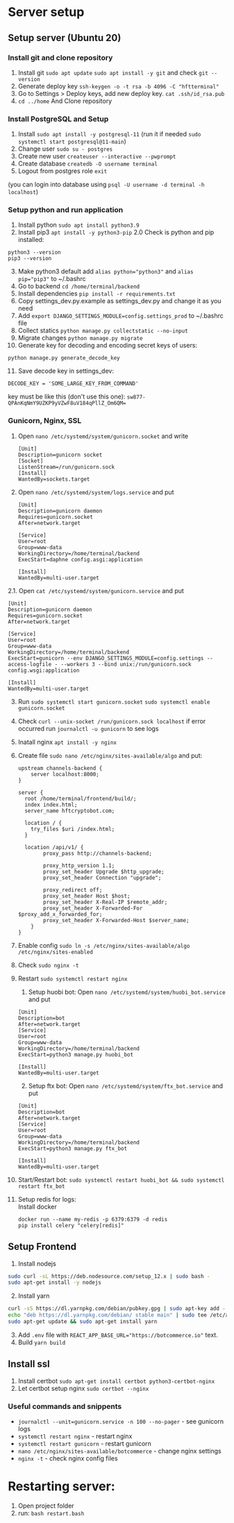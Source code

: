 # Server setup

## Setup server (Ubuntu 20)

### Install git and clone repository

1. Install git `sudo apt update` `sudo apt install -y git` and check `git --version`
2. Generate deploy key `ssh-keygen -o -t rsa -b 4096 -C "hftterminal"`
3. Go to Settings > Deploy keys, add new deploy key. `cat .ssh/id_rsa.pub`
4. `cd ../home` And Clone repository

### Install PostgreSQL and Setup

1. Install `sudo apt install -y postgresql-11` (run it if needed `sudo systemctl start postgresql@11-main`)
2. Change user `sudo su - postgres`
3. Create new user `createuser --interactive --pwprompt`
4. Create database `createdb -O username terminal`
5. Logout from postgres role `exit`

(you can login into database using `psql -U username -d terminal -h localhost`)

### Setup python and run application

1. Install python `sudo apt install python3.9`
2. Install pip3 `apt install -y python3-pip`
2.0 Check is python and pip installed:    
```
python3 --version
pip3 --version   
```
3. Make python3 default add  `alias python="python3"` and `alias pip="pip3"` to ~/.bashrc
4. Go to backend `cd /home/terminal/backend`
5. Install dependencies `pip install -r requirements.txt`
6. Copy settings_dev.py.example as settings_dev.py and change it as you need
7. Add `export DJANGO_SETTINGS_MODULE=config.settings_prod` to ~/.bashrc file
8. Collect statics `python manage.py collectstatic --no-input`
9. Migrate changes `python manage.py migrate`
10. Generate key for decoding and encoding secret keys of users:
   ```
   python manage.py generate_decode_key   
   ```
11. Save decode key in settings_dev:
   ```
   DECODE_KEY = 'SOME_LARGE_KEY_FROM_COMMAND'
   ```

   key must be like this (don't use this one): `sw877-QPAnKqNmY9UZKP9yVZwF8uV184qPllZ_Om6QM=`

### Gunicorn, Nginx, SSL

1. Open `nano /etc/systemd/system/gunicorn.socket` and write
    
    ```
    [Unit]
    Description=gunicorn socket
    [Socket]
    ListenStream=/run/gunicorn.sock
    [Install]
    WantedBy=sockets.target
    ``` 

2. Open `nano /etc/systemd/system/logs.service` and put
    
    ```
    [Unit]
    Description=gunicorn daemon
    Requires=gunicorn.socket
    After=network.target
    
    [Service]
    User=root
    Group=www-data
    WorkingDirectory=/home/terminal/backend
    ExecStart=daphne config.asgi:application
    
    [Install]
    WantedBy=multi-user.target
    ```

2.1. Open `cat /etc/systemd/system/gunicorn.service` and put

    [Unit]
    Description=gunicorn daemon
    Requires=gunicorn.socket
    After=network.target
    
    [Service]
    User=root
    Group=www-data
    WorkingDirectory=/home/terminal/backend
    ExecStart=gunicorn --env DJANGO_SETTINGS_MODULE=config.settings --access-logfile - --workers 3 --bind unix:/run/gunicorn.sock config.wsgi:application
    
    [Install]
    WantedBy=multi-user.target

3. Run `sudo systemctl start gunicorn.socket` `sudo systemctl enable gunicorn.socket`
4. Check `curl --unix-socket /run/gunicorn.sock localhost` if error occurred run `journalctl -u gunicorn` to see logs
5. Inatall nginx `apt install -y nginx`
6. Create file `sudo nano /etc/nginx/sites-available/algo` and put:
    
    ```
    upstream channels-backend {                                                                     
        server localhost:8000;                                                                      
    }                                                                                               
                                                                                                    
    server {                                                                                        
      root /home/terminal/frontend/build/;                                                           
      index index.html;                                                                             
      server_name hftcryptobot.com;                                                                 
                                                                                                    
      location / {                                                                                  
        try_files $uri /index.html;                                                                 
      }                                                                                             
                                                                                                    
      location /api/v1/ {                                                                           
            proxy_pass http://channels-backend;                                                     
                                                                                                    
            proxy_http_version 1.1;                                                                 
            proxy_set_header Upgrade $http_upgrade;                                                 
            proxy_set_header Connection "upgrade";                                                  
                                                                                                    
            proxy_redirect off;                                                                     
            proxy_set_header Host $host;                                                            
            proxy_set_header X-Real-IP $remote_addr;                                                
            proxy_set_header X-Forwarded-For $proxy_add_x_forwarded_for;                            
            proxy_set_header X-Forwarded-Host $server_name;                                         
        }                                                                                                                                                                                   
    }                                                                                               
    ```

7. Enable config `sudo ln -s /etc/nginx/sites-available/algo /etc/nginx/sites-enabled`
8. Check `sudo nginx -t`
9. Restart `sudo systemctl restart nginx`
   1. Setup huobi bot:
   Open `nano /etc/systemd/system/huobi_bot.service` and put

    ```
    [Unit]
    Description=bot
    After=network.target
    [Service]
    User=root
    Group=www-data
    WorkingDirectory=/home/terminal/backend
    ExecStart=python3 manage.py huobi_bot
    
    [Install]
    WantedBy=multi-user.target
    ```
   2. Setup ftx bot:
   Open `nano /etc/systemd/system/ftx_bot.service` and put

    ```
    [Unit]
    Description=bot
    After=network.target
    [Service]
    User=root
    Group=www-data
    WorkingDirectory=/home/terminal/backend
    ExecStart=python3 manage.py ftx_bot
    
    [Install]
    WantedBy=multi-user.target
    ```
11. Start/Restart bot: `sudo systemctl restart huobi_bot && sudo systemctl restart ftx_bot`
12. Setup redis for logs:   
Install docker
    ```
    docker run --name my-redis -p 6379:6379 -d redis
    pip install celery "celery[redis]"
    ```

## Setup Frontend

1. Install nodejs

```bash
sudo curl -sL https://deb.nodesource.com/setup_12.x | sudo bash -
sudo apt-get install -y nodejs
``` 

2. Install yarn

```bash
curl -sS https://dl.yarnpkg.com/debian/pubkey.gpg | sudo apt-key add -
echo "deb https://dl.yarnpkg.com/debian/ stable main" | sudo tee /etc/apt/sources.list.d/yarn.list
sudo apt-get update && sudo apt-get install yarn
```

3. Add `.env` file with `REACT_APP_BASE_URL="https://botcommerce.io"` text.
4. Build `yarn build`

## Install ssl

1. Install certbot `sudo apt-get install certbot python3-certbot-nginx`
2. Let certbot setup nginx `sudo certbot --nginx`

### Useful commands and snippents

* `journalctl --unit=gunicorn.service -n 100 --no-pager` - see gunicorn logs
* `systemctl restart nginx` - restart nginx
* `systemctl restart gunicorn` - restart gunicorn
* `nano /etc/nginx/sites-available/botcommerce` - change nginx settings
* `nginx -t` - check nginx config files



# Restarting server:
1. Open project folder
2. run: `bash restart.bash`

